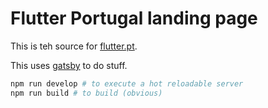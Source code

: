 # Flutter Portugal landing page

This is teh source for [flutter.pt](https://flutter.pt).

This uses [gatsby](https://www.gatsbyjs.org/) to do stuff.

```bash
npm run develop # to execute a hot reloadable server
npm run build # to build (obvious)
```


